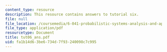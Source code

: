```yaml
---
content_type: resource
description: This resource contains answers to tutorial six.
file: null
file_location: /coursemedia/6-041-probabilistic-systems-analysis-and-applied-probability-spring-2006/fa1b14d63be6734d7f93240098c7c995_tut06_ans.pdf
file_type: application/pdf
resourcetype: Document
title: tut06_ans.pdf
uid: fa1b14d6-3be6-734d-7f93-240098c7c995
---
```

